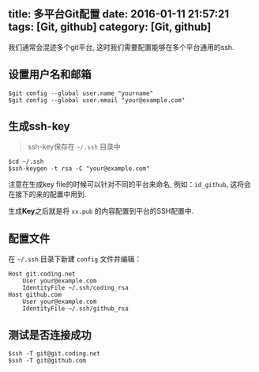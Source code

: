 title: 多平台Git配置
date: 2016-01-11 21:57:21
tags: [Git, github]
category: [Git, github]
---

我们通常会混迹多个git平台, 这时我们需要配置能够在多个平台通用的ssh.

## 设置用户名和邮箱

	$git config --global user.name "yourname"
	$git config --global user.email "your@example.com"

## 生成ssh-key

> ssh-key保存在 `~/.ssh` 目录中

	$cd ~/.ssh
	$ssh-keygen -t rsa -C "your@example.com"

注意在生成key file的时候可以针对不同的平台来命名, 例如：`id_github`, 这将会在接下的来的配置中用到.

生成**Key**之后就是将 `xx.pub` 的内容配置到平台的SSH配置中.

## 配置文件

在 `~/.ssh` 目录下新建 `config` 文件并编辑：

	Host git.coding.net
		User your@example.com
		IdentityFile ~/.ssh/coding_rsa
	Host github.com
		User your@example.com
		IdentityFile ~/.ssh/github_rsa

## 测试是否连接成功

	$ssh -T git@git.coding.net
	$ssh -T git@github.com
